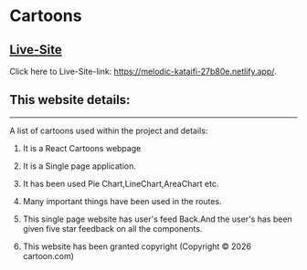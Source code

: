 # Cartoons
## [Live-Site]( https://melodic-kataifi-27b80e.netlify.app/.)

Click  here to Live-Site-link: https://melodic-kataifi-27b80e.netlify.app/.

## This website details:
***
A list of cartoons used within the project and details:

1)  It is a React Cartoons webpage

2)  It is a Single page application.

3)  It has been used  Pie Chart,LineChart,AreaChart etc.

4)  Many important things have been used in the routes.

5)  This single page website has user's feed Back.And the  user's has been given five star feedback on all the components. 

6) This website has been granted copyright (Copyright © 2026 cartoon.com)